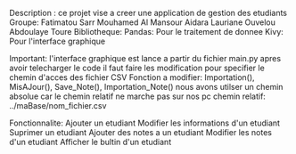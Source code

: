Description :
    ce projet vise a creer une application de gestion des etudiants
    Groupe:
        Fatimatou Sarr
        Mouhamed Al Mansour Aidara
        Lauriane Ouvelou
        Abdoulaye Toure
    Bibliotheque:
        Pandas: Pour le traitement de donnee
        Kivy: Pour l'interface graphique

Important:
    l'interface graphique est lance a partir du fichier main.py
    apres avoir telecharger le code il faut faire les modification  pour specifier le chemin d'acces des fichier CSV
    Fonction a modifier: Importation(), MisAJour(), Save_Note(), Importation_Note()
    nous avons utilser un chemin absolue car le chemin relatif ne marche pas sur nos pc 
    chemin relatif: ../maBase/nom_fichier.csv 

   
Fonctionnalite:
    Ajouter un etudiant
    Modifier les informations d'un etudiant
    Suprimer un etudiant
    Ajouter des notes a un etudiant
    Modifier les notes d'un etudiant
    Afficher le bultin d'un etudiant

